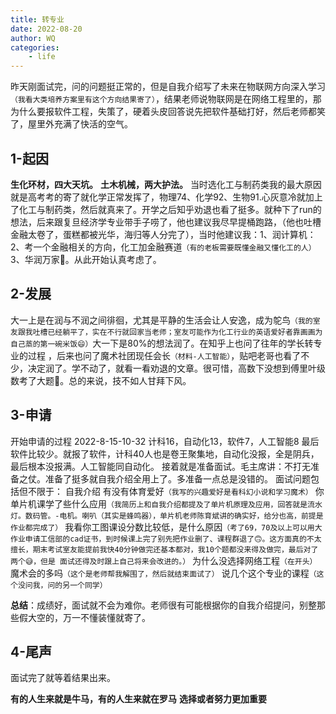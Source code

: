 ```yaml
---
title: 转专业
date: 2022-08-20
author: WQ
categories: 
    - life
---
```


昨天刚面试完，问的问题挺正常的，但是自我介绍写了未来在物联网方向深入学习`（我看大类培养方案里有这个方向结果寄了）`，结果老师说物联网是在网络工程里的，那为什么要报软件工程，失策了，硬着头皮回答说先把软件基础打好，然后老师都笑了，屋里外充满了快活的空气。

<!-- more -->

## 1-起因
**生化环材，四大天坑。**
**土木机械，两大护法。**
当时选化工与制药类我的最大原因就是高考考的寄了就化学正常发挥了，物理74、化学92、生物91.心灰意冷就加上了化工与制药类，然后就真来了。开学之后知乎劝退也看了挺多。就种下了run的想法，后来跟复旦经济学专业带手子唠了，他也建议我尽早提桶跑路，（他也吐槽金融太卷了，蛋糕都被光华，海归等人分完了），当时他建议我：1、润计算机：2、考一个金融相关的方向，化工加金融赛道`（有的老板需要既懂金融又懂化工的人）`3、华润万家🤣。从此开始认真考虑了。

<!-- more -->

## 2-发展
大一上是在润与不润之间徘徊，尤其是平静的生活会让人安逸，成为鸵鸟`（我的室友跟我吐槽已经躺平了，实在不行就回家当老师；室友可能作为化工行业的英语爱好者靠画画为自己蒸的第一碗米饭😄）`大一下是80%的想法润了。在知乎上也问了往年的学长转专业的过程 ，后来也问了魔术社团现任会长`（材料-人工智能）`，贴吧老哥也看了不少，决定润了。学不动了，就看一看劝退的文章。很可惜，高数下没想到傅里叶级数考了大题🤡。总的来说，技不如人甘拜下风。

<!-- more -->

## 3-申请
开始申请的过程
2022-8-15-10-32 计科16，自动化13，软件7，人工智能8
最后软件比较少。就报了软件，计科40人也是卷王聚集地，自动化没报，全是阴兵，最后根本没报满。人工智能同自动化。
接着就是准备面试。毛主席讲：不打无准备之仗。准备了挺多就自我介绍全用上了。多准备一点总是没错的。
面试问题包括但不限于：
自我介绍
有没有体育爱好`（我写的兴趣爱好是看科幻小说和学习魔术）`
你单片机课学了些什么应用`（我简历上和自我介绍都提及了单片机原理及应用，回答就是流水灯。数码管。-电机。喇叭（其实是蜂鸣器），单片机老师陈育斌讲的确实好，给分也高，前提是作业都完成了）`
我看你工图课设分数比较低，是什么原因`（考了69，70及以上可以用大作业申请工信部的cad证书，到时候课上完了别先把作业删了、课程群退了🙃。这方面真的不太擅长，期末考试室友能提前我快40分钟做完还基本都对，我10个题都没来得及做完，最后对了两个😅，但是 面试还得及时跟上自己将来会改进的。）`
为什么没选择网络工程`（在开头）`
魔术会的多吗`（这个是老师帮我解围了，然后就结束面试了）`
说几个这个专业的课程`（这个没问我，问的另一个同学）`

**总结**：成绩好，面试就不会为难你。老师很有可能根据你的自我介绍提问，别整那些假大空的，万一不懂装懂就寄了。

<!-- more -->

## 4-尾声
面试完了就等着结果出来。


**有的人生来就是牛马，有的人生来就在罗马**
**选择或者努力更加重要**















